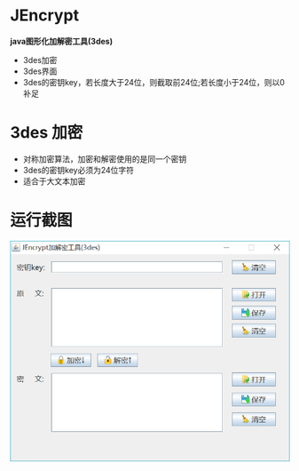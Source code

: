 #   JEncrypt 

**java图形化加解密工具(3des)**

* 3des加密
* 3des界面
* 3des的密钥key，若长度大于24位，则截取前24位;若长度小于24位，则以0补足



# 3des 加密

* 对称加密算法，加密和解密使用的是同一个密钥
* 3des的密钥key必须为24位字符
* 适合于大文本加密

# 运行截图

![截图1](https://raw.githubusercontent.com/jellyflu/pub_resouces/master/JEncrypt/JEncrypt-1.png)